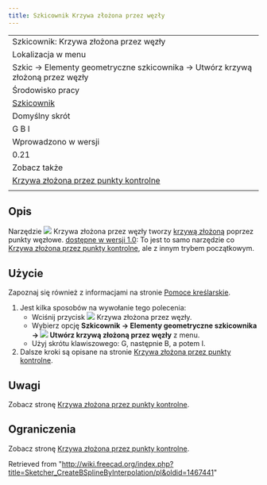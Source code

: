 ```yaml
---
title: Szkicownik Krzywa złożona przez węzły
---
```

|  |
| --- |
| Szkicownik: Krzywa złożona przez węzły |
| Lokalizacja w menu |
| Szkic → Elementy geometryczne szkicownika → Utwórz krzywą złożoną przez węzły |
| Środowisko pracy |
| [Szkicownik](/Sketcher_Workbench/pl "Sketcher Workbench/pl") |
| Domyślny skrót |
| G B I |
| Wprowadzono w wersji |
| 0.21 |
| Zobacz także |
| [Krzywa złożona przez punkty kontrolne](/Sketcher_CreateBSpline/pl "Sketcher CreateBSpline/pl") |
|  |

## Opis

Narzędzie ![](/images/Sketcher_CreateBSplineByInterpolation.svg) Krzywa złożona przez węzły tworzy [krzywą złożoną](/B-Splines/pl "B-Splines/pl") poprzez punkty węzłowe. [dostępne w wersji 1.0](/Release_notes_1.0/pl "Release notes 1.0/pl"): To jest to samo narzędzie co [Krzywa złożona przez punkty kontrolne](/Sketcher_CreateBSpline/pl "Sketcher CreateBSpline/pl"), ale z innym trybem początkowym.

## Użycie

Zapoznaj się również z informacjami na stronie [Pomoce kreślarskie](/Sketcher_Workbench/pl#Pomoce_kreślarskie "Sketcher Workbench/pl").

1. Jest kilka sposobów na wywołanie tego polecenia:
   * Wciśnij przycisk ![](/images/Sketcher_CreateBSplineByInterpolation.svg) Krzywa złożona przez węzły.
   * Wybierz opcję **Szkicownik → Elementy geometryczne szkicownika → ![](/images/Sketcher_CreateBSplineByInterpolation.svg) Utwórz krzywą złożoną przez węzły** z menu.
   * Użyj skrótu klawiszowego: G, następnie B, a potem I.
2. Dalsze kroki są opisane na stronie [Krzywa złożona przez punkty kontrolne](/Sketcher_CreateBSpline/pl#Użycie "Sketcher CreateBSpline/pl").

## Uwagi

Zobacz stronę [Krzywa złożona przez punkty kontrolne](/Sketcher_CreateBSpline/pl#Uwagi "Sketcher CreateBSpline/pl").

## Ograniczenia

Zobacz stronę [Krzywa złożona przez punkty kontrolne](/Sketcher_CreateBSpline/pl#Ograniczenia "Sketcher CreateBSpline/pl").

Retrieved from "<http://wiki.freecad.org/index.php?title=Sketcher_CreateBSplineByInterpolation/pl&oldid=1467441>"